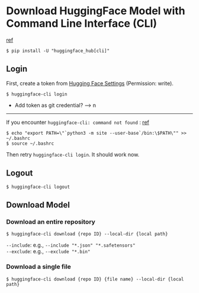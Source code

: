 # Download HuggingFace Model with Command Line Interface (CLI)
[ref](https://huggingface.co/docs/huggingface_hub/main/guides/cli)
```shell=
$ pip install -U "huggingface_hub[cli]"
```


## Login
First, create a token from [Hugging Face Settings](https://huggingface.co/settings/tokens) (Permission: write).  
```shell=
$ huggingface-cli login
```
* Add token as git credential?  --> n  

---

If you encounter `huggingface-cli: command not found` : [ref](https://blog.csdn.net/weixin_40959890/article/details/129819257)  
```shell=
$ echo "export PATH=\"`python3 -m site --user-base`/bin:\$PATH\"" >> ~/.bashrc
$ source ~/.bashrc
```
Then retry `huggingface-cli login`.  It should work now.  

## Logout
```shell=
$ huggingface-cli logout
```


## Download Model
### Download an entire repository
```shell=
$ huggingface-cli download {repo ID} --local-dir {local path}
```
`--include`:  e.g., `--include "*.json" "*.safetensors"`  
`--exclude`:  e.g., `--exclude "*.bin"`  

### Download a single file
```shell=
$ huggingface-cli download {repo ID} {file name} --local-dir {local path}
```

